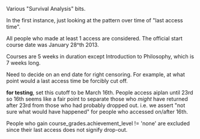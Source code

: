 Various "Survival Analysis" bits.

In the first instance, just looking at the pattern over time of "last access time".

All people who made at least 1 access are considered. The official start course date was January 28^th 2013.

Courses are 5 weeks in duration except Introduction to Philosophy, which is 7 weeks long.

Need to decide on an end date for right censoring. For example, at what point would a last access time be forcibly cut off.

**for testing**, set this cutoff to be March 16th. People access aiplan until 23rd so 16th seems like a fair point to separate those who *might* have returned after 23rd from those who had probably dropped out. i.e. we assert "not sure what would have happened" for people who accessed on/after 16th.

People who gain course_grades.achievement_level != 'none' are excluded since their last access does not signify drop-out.